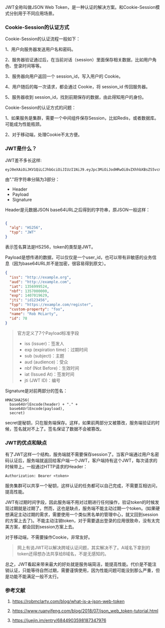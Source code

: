 JWT全称叫做JSON Web Token，是一种认证的解决方案。和Cookie-Session模式分别用于不同应用场景。



### Cookie-Session的认证方式

Cookie-Session的认证流程一般如下：

1、用户向服务器发送用户名和密码。

2、服务器验证通过后，在当前对话（session）里面保存相关数据，比如用户角色、登录时间等等。

3、服务器向用户返回一个 session_id，写入用户的 Cookie。

4、用户随后的每一次请求，都会通过 Cookie，将 session_id 传回服务器。

5、服务器收到 session_id，找到前期保存的数据，由此得知用户的身份。



Cookie-Session的认证方式的问题：

1、如果服务是集群，需要一个中间组件保存Session，比如Redis，或者数据库。可能成为性能瓶颈。

2、对于移动端，处理Cookie不太方便。



### JWT是什么？

JWT差不多长这样:

```
eyJ0eXAiOiJKV1QiLCJhbGciOiJIUzI1NiJ9.eyJpc3MiOiJodHRwOi8vZXhhbXBsZS5vcmciLCJhdWQiOiJodHRwOi8vZXhhbXBsZS5jb20iLCJpYXQiOjEzNTY5OTk1MjQsIm5iZiI6MTM1NzAwMDAwMCwiZXhwIjoxNDA3MDE5NjI5LCJqdGkiOiJpZDEyMzQ1NiIsInR5cCI6Imh0dHBzOi8vZXhhbXBsZS5jb20vcmVnaXN0ZXIiLCJjdXN0b20tcHJvcGVydHkiOiJmb28iLCJuYW1lIjoiUm9iIE1jTGFydHkiLCJpZCI6Nzh9.-3BnaA1XRiKh8e7zy9ZRTETf8VngoypqrVW98oQnH4w
```

由"."将字符串分隔为3部分：

* Header
* Payload
* Signature

Header是元数据JSON base64URL之后得到的字符串，原JSON一般这样：

```json

{
  "alg": "HS256",
  "typ": "JWT"
}
```

表示签名算法是HS256，token的类型是JWT。

Payload是想传递的数据，可以仅仅是一个user_id，也可以带有非敏感的业务信息（因为base64URL并不是加密，很容易得到原文）。

```json
{  
  "iss": "http://example.org",  
  "aud": "http://example.com",  
  "iat": 1356999524,  
  "nbf": 1357000000,  
  "exp": 1407019629,  
  "jti": "id123456",  
  "typ": "https://example.com/register",  
  "custom-property": "foo",  
  "name": "Rob McLarty",  
  "id": 78  
}
```

> 官方定义了7个Payload标准字段
>
> - iss (issuer)：签发人
> - exp (expiration time)：过期时间
> - sub (subject)：主题
> - aud (audience)：受众
> - nbf (Not Before)：生效时间
> - iat (Issued At)：签发时间
> - jti (JWT ID)：编号

Signature是对前两部分的签名：

```
HMACSHA256(
  base64UrlEncode(header) + "." +
  base64UrlEncode(payload),
  secret)
```

secret是秘钥，只在服务端保存。这样，如果前两部分又被篡改，服务端验证的时候，签名就对不上了。签名保证了数据不会被篡改。



### JWT的优点和缺点

有了JWT这样一个结构，服务端就不需要保存session了。当客户端通过用户名密码认证后，服务端就返回给客户端一个JWT，客户端持有这个JWT，每次请求的时候带上。一般通过HTTP请求的Header：

```http
Authorization: Bearer <token>
```

服务集群可以共享一个秘钥，这样认证的任务都可以自己完成，不需要互相访问，提高性能。

JWT有过期时间字段，因此服务端不用对过期进行任何操作，验证token的时候发现过期就是过期了。然而，这也是缺点，服务端不能主动过期一个token。(如果硬想满足主动过期的需求，需要使用一个类似黑名单的管理中心，就又回到session的方案上去了)。不能主动注销token，对于需要退出登录的应用很致命，没有太完美方案，都会回到session方案上去。

对于移动端，不需要操作Cookie，非常友好。

> 网上有说JWT可以解决跨域认证问题，其实解决不了。A域名下拿到的token还得想办法共享给B域名，不是无感知的。



总之，JWT看起来带来最大的好处就是服务端简洁，能提高性能。代价是不能注销认证，只能等待自然过期，需要谨慎使用，因为性能问题可能没到那么严重，但是功能不能满足一般不太行。



### 参考文献

1. https://robmclarty.com/blog/what-is-a-json-web-token

2. https://www.ruanyifeng.com/blog/2018/07/json_web_token-tutorial.html

3. https://juejin.im/entry/6844903598187347976

